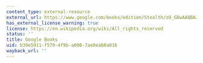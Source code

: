 ```yaml
---
content_type: external-resource
external_url: https://www.google.com/books/edition/Stealth/zO_GDwAAQBAJ?hl=en&gbpv=1
has_external_license_warning: true
license: https://en.wikipedia.org/wiki/All_rights_reserved
status: ''
title: Google Books
uid: b39e5911-f570-4f9b-a606-7ae8eab8a016
wayback_url: ''
---
```

